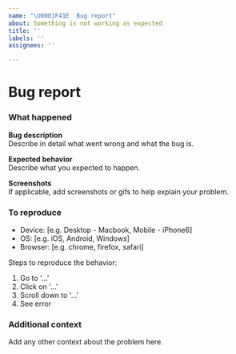 ```yaml
---
name: "\U0001F41E  Bug report"
about: Something is not working as expected
title: ''
labels: ''
assignees: ''

---
```


# Bug report

### What happened
**Bug description**  
Describe in detail what went wrong and what the bug is.

**Expected behavior**  
Describe what you expected to happen.

**Screenshots**  
If applicable, add screenshots or gifs to help explain your problem.

### To reproduce
 - Device: [e.g. Desktop - Macbook, Mobile - iPhone6]
 - OS: [e.g. iOS, Android, Windows]
 - Browser: [e.g. chrome, firefox, safari]

Steps to reproduce the behavior:
1. Go to '...'
2. Click on '...'
3. Scroll down to '...'
4. See error

### Additional context
Add any other context about the problem here.
